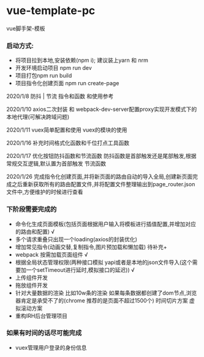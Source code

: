 # vue-template-pc
vue脚手架-模板

### 启动方式:

* 将项目拉到本地,安装依赖(npm i); 建议装上yarn 和 nrm
* 开发环境启动项目  npm run dev
* 项目打包npm run build
* 项目指令化创建页面 npm run create-page



2020/1/8 防抖 | 节流 指令和函数 和使用参考

2020/1/10 axios二次封装 和 webpack-dev-server配置proxy实现开发模式下的本地代理(可解决跨域问题)

2020/1/11 vuex简单配置和使用 vuex的模块的使用 

2020/1/16 补充时间格式化函数和千位打点工具函数

2020/1/17 优化按钮防抖函数和节流函数
        防抖函数是首部触发还是尾部触发,根据常规交互逻辑,默认置为首部触发
        节流函数
        
2020/1/26 完成指令化创建页面,并将新页面的路由自动的导入全局,创建新页面完成之后重新获取所有的路由配置文件,并将配置文件整理输出到page_router.json文件中,方便维护的时候进行查看


### 下阶段需要完成的
* 命令化生成页面模板(包括页面根据用户输入将模板进行插值配置,并增加对应的路由和配置)    √
* 多个请求重叠只出现一个loading(axios的封装优化)                                 
* 增加常见指令(动画交替,复制指令,图片预加载和懒加载)                                待补充+
* webpack 按需加载页面组件                                                        √
* 根据全局状态管理权限(两种接口模拟 yapi或者是本地的json文件导入(这个需要加一个setTimeout进行延时,模拟接口的延迟))                                                               √
* 上传组件开发
* 拖放组件开发
* 针对大量数据的渲染 比如10w条的渲染  如果每条数据都创建了dom节点,浏览器肯定是承受不了的(chrome 推荐的是页面不超过1500个)   时间切片方案  虚拟滚动方案
* 重构IRH后台管理项目



### 如果有时间的话尽可能完成
* vuex管理用户登录的身份信息
